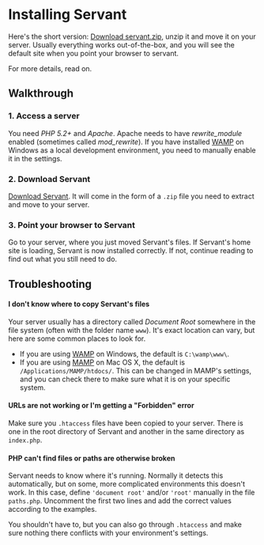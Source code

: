 
# Installing Servant

Here's the short version: [Download servant.zip](https://bitbucket.org/Eiskis/servant/get/default.zip), unzip it and move it on your server. Usually everything works out-of-the-box, and you will see the default site when you point your browser to servant.

For more details, read on.



## Walkthrough

### 1. Access a server

You need *PHP 5.2+* and *Apache*. Apache needs to have *rewrite_module* enabled (sometimes called *mod_rewrite*). If you have installed [WAMP](http://www.wampserver.com/en/) on Windows as a local development environment, you need to manually enable it in the settings.



### 2. Download Servant

[Download Servant](https://bitbucket.org/Eiskis/servant/get/default.zip). It will come in the form of a `.zip` file you need to extract and move to your server.



### 3. Point your browser to Servant

Go to your server, where you just moved Servant's files. If Servant's home site is loading, Servant is now installed correctly. If not, continue reading to find out what you still need to do.



## Troubleshooting

#### I don't know where to copy Servant's files

Your server usually has a directory called *Document Root* somewhere in the file system (often with the folder name `www`). It's exact location can vary, but here are some common places to look for.

- If you are using [WAMP](http://www.wampserver.com/en/) on Windows, the default is `C:\wamp\www\`.
- If you are using [MAMP](http://www.mamp.info/en/index.html) on Mac OS X, the default is `/Applications/MAMP/htdocs/`. This can be changed in MAMP's settings, and you can check there to make sure what it is on your specific system.



#### URLs are not working or I'm getting a "Forbidden" error

Make sure you `.htaccess` files have been copied to your server. There is one in the root directory of Servant and another in the same directory as `index.php`.



#### PHP can't find files or paths are otherwise broken

Servant needs to know where it's running. Normally it detects this automatically, but on some, more complicated environments this doesn't work. In this case, define `'document root'` and/or `'root'` manually in the file `paths.php`. Uncomment the first two lines and add the correct values according to the examples.

You shouldn't have to, but you can also go through `.htaccess` and make sure nothing there conflicts with your environment's settings.
